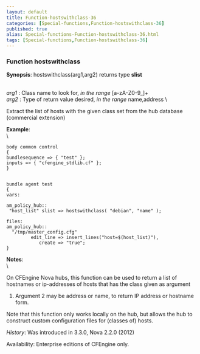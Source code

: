 ```yaml
---
layout: default
title: Function-hostswithclass-36
categories: [Special-functions,Function-hostswithclass-36]
published: true
alias: Special-functions-Function-hostswithclass-36.html
tags: [Special-functions,Function-hostswithclass-36]
---
```


### Function hostswithclass

**Synopsis**: hostswithclass(arg1,arg2) returns type **slist**

\
 *arg1* : Class name to look for, *in the range* [a-zA-Z0-9\_]+ \
 *arg2* : Type of return value desired, *in the range* name,address \

Extract the list of hosts with the given class set from the hub database
(commercial extension)

**Example**:\
 \

~~~~ {.verbatim}
body common control
{
bundlesequence => { "test" };
inputs => { "cfengine_stdlib.cf" };
}


bundle agent test
{
vars:

am_policy_hub::
 "host_list" slist => hostswithclass( "debian", "name" );

files:
am_policy_hub::
  "/tmp/master_config.cfg"
         edit_line => insert_lines("host=$(host_list)"),
            create => "true";
}
~~~~

**Notes**:\
 \

On CFEngine Nova hubs, this function can be used to return a list of
hostnames or ip-addresses of hosts that has the class given as argument
1. Argument 2 may be address or name, to return IP address or hostname
form.

Note that this function only works locally on the hub, but allows the
hub to construct custom configuration files for (classes of) hosts.

*History*: Was introduced in 3.3.0, Nova 2.2.0 (2012)

Availability: Enterprise editions of CFEngine only.

~~~~ {.verbatim}
~~~~
